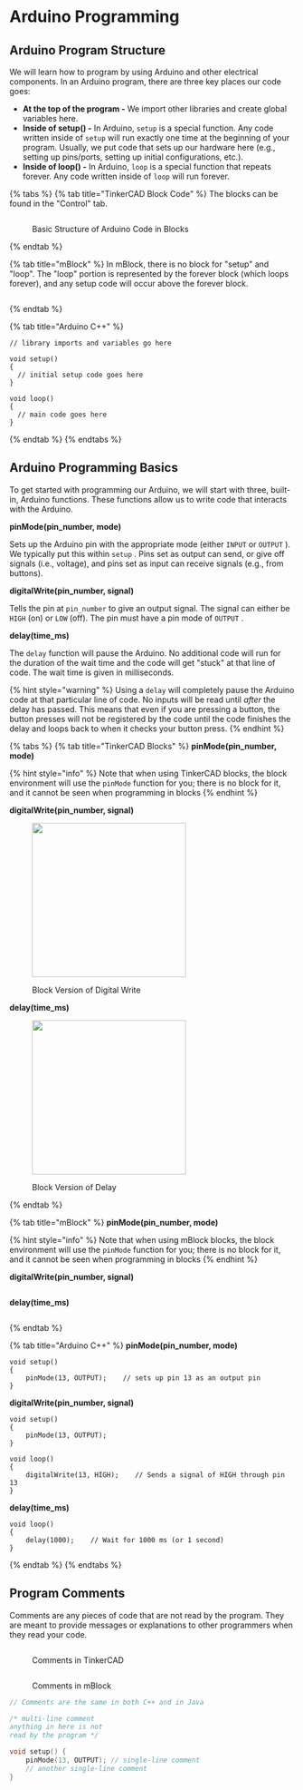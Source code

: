 # Arduino Programming

## Arduino Program Structure

We will learn how to program by using Arduino and other electrical components.  In an Arduino program, there are three key places our code goes:

* **At the top of the program -** We import other libraries and create global variables here.
* **Inside of setup() -** In Arduino, `setup` is a special function.  Any code written inside of `setup` will run exactly one time at the beginning of your program.  Usually, we put code that sets up our hardware here (e.g., setting up pins/ports, setting up initial configurations, etc.).
* **Inside of loop() -** In Arduino, `loop` is a special function that repeats forever.  Any code written inside of  `loop`  will run forever.

{% tabs %}
{% tab title="TinkerCAD Block Code" %}
The blocks can be found in the "Control" tab.

<div align="left"><figure><img src="../../../.gitbook/assets/arduino_block_basic_structure.png" alt=""><figcaption><p>Basic Structure of Arduino Code in Blocks</p></figcaption></figure></div>
{% endtab %}

{% tab title="mBlock" %}
In mBlock, there is no block for "setup" and "loop".  The "loop" portion is represented by the forever block (which loops forever), and any setup code will occur above the forever block.

<figure><img src="../../../.gitbook/assets/mBlock_basic_structure.png" alt=""><figcaption></figcaption></figure>
{% endtab %}

{% tab title="Arduino C++" %}
```arduino
// library imports and variables go here

void setup()
{
  // initial setup code goes here
}

void loop()
{
  // main code goes here
}
```
{% endtab %}
{% endtabs %}

## Arduino Programming Basics

To get started with programming our Arduino, we will start with three, built-in, Arduino functions.  These functions allow us to write code that interacts with the Arduino.

**pinMode(pin\_number, mode)**

Sets up the Arduino pin with the appropriate mode (either `INPUT` or `OUTPUT` ).  We typically put this within `setup` .  Pins set as output can send, or give off signals (i.e., voltage), and pins set as input can receive signals (e.g., from buttons).

**digitalWrite(pin\_number, signal)**

Tells the pin at `pin_number`  to give an output signal.  The signal can either be `HIGH` (on) or `LOW` (off).  The pin must have a pin mode of `OUTPUT` .

**delay(time\_ms)**

The `delay` function will pause the Arduino.  No additional code will run for the duration of the wait time and the code will get "stuck" at that line of code.  The wait time is given in milliseconds.

{% hint style="warning" %}
Using a `delay` will completely pause the Arduino code at that particular line of code.  No inputs will be read until _after_ the delay has passed.  This means that even if you are pressing a button, the button presses will not be registered by the code until the code finishes the delay and loops back to when it checks your button press.
{% endhint %}

{% tabs %}
{% tab title="TinkerCAD Blocks" %}
**pinMode(pin\_number, mode)**

{% hint style="info" %}
Note that when using TinkerCAD blocks, the block environment will use the `pinMode` function for you; there is no block for it, and it cannot be seen when programming in blocks
{% endhint %}

**digitalWrite(pin\_number, signal)**

<div align="left"><figure><img src="../../../.gitbook/assets/arduino_block_digital_write.png" alt="" width="272"><figcaption><p>Block Version of Digital Write</p></figcaption></figure></div>

**delay(time\_ms)**

<div align="left"><figure><img src="../../../.gitbook/assets/arduino_block_delay.png" alt="" width="272"><figcaption><p>Block Version of Delay</p></figcaption></figure></div>
{% endtab %}

{% tab title="mBlock" %}
**pinMode(pin\_number, mode)**

{% hint style="info" %}
Note that when using mBlock blocks, the block environment will use the `pinMode` function for you; there is no block for it, and it cannot be seen when programming in blocks
{% endhint %}

**digitalWrite(pin\_number, signal)**

<div align="left"><figure><img src="../../../.gitbook/assets/mBlock_digital_write.png" alt=""><figcaption></figcaption></figure></div>

**delay(time\_ms)**

<div align="left"><figure><img src="../../../.gitbook/assets/mBlock_wait.png" alt=""><figcaption></figcaption></figure></div>
{% endtab %}

{% tab title="Arduino C++" %}
**pinMode(pin\_number, mode)**

```arduino
void setup()
{
    pinMode(13, OUTPUT);    // sets up pin 13 as an output pin
}
```

**digitalWrite(pin\_number, signal)**

```arduino
void setup()
{
    pinMode(13, OUTPUT);
}

void loop()
{
    digitalWrite(13, HIGH);    // Sends a signal of HIGH through pin 13
}
```

**delay(time\_ms)**

```arduino
void loop()
{
    delay(1000);    // Wait for 1000 ms (or 1 second)
}
```
{% endtab %}
{% endtabs %}

## Program Comments

Comments are any pieces of code that are not read by the program.  They are meant to provide messages or explanations to other programmers when they read your code.

<div align="left"><figure><img src="../../../.gitbook/assets/tinkercad_comments.png" alt=""><figcaption><p>Comments in TinkerCAD</p></figcaption></figure></div>

<figure><img src="../../../.gitbook/assets/mBlock_basic_structure.png" alt=""><figcaption><p>Comments in mBlock</p></figcaption></figure>

```cpp
// Comments are the same in both C++ and in Java

/* multi-line comment
anything in here is not
read by the program */

void setup() {
    pinMode(13, OUTPUT); // single-line comment
    // another single-line comment
}
```
